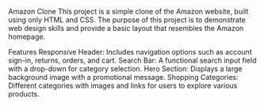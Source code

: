 Amazon Clone
This project is a simple clone of the Amazon website, built using only HTML and CSS. The purpose of this project is to demonstrate web design skills and provide a basic layout that resembles the Amazon homepage.

Features
Responsive Header: Includes navigation options such as account sign-in, returns, orders, and cart.
Search Bar: A functional search input field with a drop-down for category selection.
Hero Section: Displays a large background image with a promotional message.
Shopping Categories: Different categories with images and links for users to explore various products.

